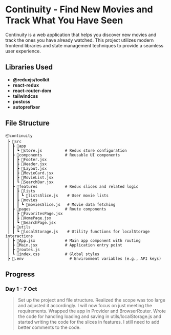 # Continuity - Find New Movies and Track What You Have Seen

Continuity is a web application that helps you discover new movies and track the ones you have already watched. This project utilizes modern frontend libraries and state management techniques to provide a seamless user experience.

## Libraries Used

- **@reduxjs/toolkit**
- **react-redux**
- **react-router-dom**
- **tailwindcss**
- **postcss**
- **autoprefixer**

## File Structure

```plaintext
📦continuity
 ┣ 📂src
 ┃ ┣ 📂app
 ┃ ┃ ┗ 📜store.js          # Redux store configuration
 ┃ ┣ 📂components          # Reusable UI components
 ┃ ┃ ┣ 📜Footer.jsx
 ┃ ┃ ┣ 📜Header.jsx
 ┃ ┃ ┣ 📜Layout.jsx
 ┃ ┃ ┣ 📜MovieCard.jsx
 ┃ ┃ ┣ 📜MovieList.jsx
 ┃ ┃ ┗ 📜SearchBar.jsx
 ┃ ┣ 📂features            # Redux slices and related logic
 ┃ ┃ ┣ 📂lists
 ┃ ┃ ┃ ┗ 📜listsSlice.js    # User movie lists
 ┃ ┃ ┣ 📂movies
 ┃ ┃ ┃ ┗ 📜moviesSlice.js   # Movie data fetching
 ┃ ┣ 📂pages               # Route components
 ┃ ┃ ┣ 📜FavoritesPage.jsx
 ┃ ┃ ┣ 📜HomePage.jsx
 ┃ ┃ ┗ 📜SearchPage.jsx
 ┃ ┣ 📂utils
 ┃ ┃ ┗ 📜localStorage.js    # Utility functions for localStorage interactions
 ┃ ┣ 📜App.jsx             # Main app component with routing
 ┃ ┣ 📜Main.jsx            # Application entry point
 ┃ ┣ 📜routes.js
 ┃ ┗ 📜index.css           # Global styles
 ┣ 📜.env                    # Environment variables (e.g., API keys)
```

## Progress

### Day 1 - 7 Oct

> Set up the project and file structure. Realized the scope was too large and adjusted it accordingly. I will now focus on just meeting the requirements. Wrapped the app in Provider and BrowserRouter. Wrote the code for handling loading and saving in utils/localStorage.js and started writing the code for the slices in features. I still need to add better comments to the code.